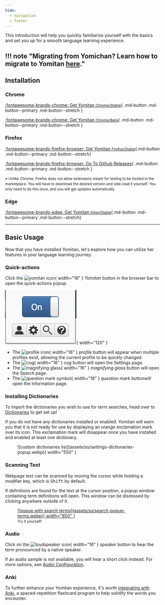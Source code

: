 ```yaml
---
hide:
  - navigation
  - footer
---
```


This introduction will help you quickly familiarize yourself with the basics and set you up for a smooth language learning experience.

!!! note "Migrating from Yomichan? Learn how to migrate to Yomitan [here](yomichan-migration.md)."
---

## Installation

### Chrome

<div class="grid" markdown>

[:fontawesome-brands-chrome: Get Yomitan <small>Chrome/Stable</small>](https://chrome.google.com/webstore/detail/yomitan/likgccmbimhjbgkjambclfkhldnlhbnn){ .md-button .md-button--primary .md-button--stretch }

[:fontawesome-brands-chrome: Get Yomitan <small>Chrome/Beta</small>](https://chrome.google.com/webstore/detail/yomitan-development-build/glnaenfapkkecknnmginabpmgkenenml){ .md-button .md-button--primary .md-button--stretch }

</div>

### Firefox

<div class="grid" markdown>

[:fontawesome-brands-firefox-browser: Get Yomitan <small>Firefox/Stable</small>](https://addons.mozilla.org/en-US/firefox/addon/yomitan/){.md-button .md-button--primary .md-button--stretch}

[:fontawesome-brands-firefox-browser: Go To Github Releases](https://github.com/yomidevs/yomitan/releases){ .md-button .md-button--primary .md-button--stretch }

</div>

<small>※ Unlike Chrome, Firefox does not allow extensions meant for testing to be hosted in the marketplace. You will have to download the desired version and side-load it yourself. You only need to do this once, and you will get updates automatically.</small>

### Edge

<div class="grid" markdown>

[:fontawesome-brands-edge: Get Yomitan <small>Edge/Stable</small>](https://microsoftedge.microsoft.com/addons/detail/yomitan/idelnfbbmikgfiejhgmddlbkfgiifnnn){.md-button .md-button--primary .md-button--stretch}

</div>

---

## Basic Usage

Now that you have installed Yomitan, let's explore how you can utilize her features in your language learning journey.

### Quick-actions

Click the ![yomitan icon](assets/icon/yomitan-icon.svg){ width="16" } _Yomitan_ button in the browser bar to open the quick-actions popup.

![](assets/ss/browser-action-popup.webp){ width="120" }

- The ![profile icon](assets/icon/profile.svg){ width="16" } _profile_ button will appear when multiple profiles exist, allowing the current profile to be quickly changed.
- The ![cog](assets/icon/cog.svg){ width="16" } _cog_ button will open the Settings page.
- The ![magnifying glass](assets/icon/magnifying-glass.svg){ width="16" } _magnifying glass_ button will open the Search page.
- The ![question mark symbol](assets/icon/question-mark-circle.svg){ width="16" } _question mark_ buttonwill open the Information page.

### Installing Dictionaries

To import the dictionaries you wish to use for term searches, head over to [Dictionaries](dictionaries.md) to get set up!

If you do not have any dictionaries installed or enabled. Yomitan will warn you that it is not ready for use by displaying an orange exclamation mark over its icon. This exclamation mark will disappear once you have installed and enabled at least one dictionary.

<figure markdown="span">
    ![custom dictionaries list](assets/ss/settings-dictionaries-popup.webp){ width="550" }
</figure>

### Scanning Text

Webpage text can be scanned by moving the cursor while holding a modifier key, which is <kbd>Shift</kbd> by default.

If definitions are found for the text at the cursor position, a popup window containing term definitions will open. This window can be dismissed by clicking anywhere outside of it.

<figure markdown="span">
    <a href="https://en.wikipedia.org/wiki/English_language#Classification">
    ![popup with search terms](assets/ss/search-popup-terms.webp){ width="850" }
    </a>
    <figcaption><small>Try it yourself!</small></figcaption>
</figure>

### Audio

Click on the ![loudspeaker icon](assets/icon/play-audio.svg){ width="16" } _speaker_ button to hear the term pronounced by a native speaker.

If an audio sample is not available, you will hear a short click instead. For more options, see [Audio Configuration](advanced.md#audio).

### Anki

To further enhance your Yomitan experience, it's worth [integrating with Anki](anki.md), a spaced-repetition flashcard program to help solidify the words you encounter.
